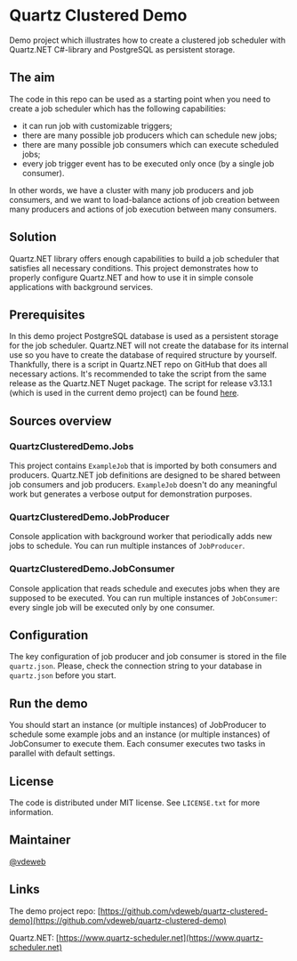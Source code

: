 # Quartz Clustered Demo

Demo project which illustrates how to create a clustered job scheduler with Quartz.NET C#-library and PostgreSQL as persistent storage.

## The aim

The code in this repo can be used as a starting point when you need to create a job scheduler which has the following capabilities:
- it can run job with customizable triggers;
- there are many possible job producers which can schedule new jobs;
- there are many possible job consumers which can execute scheduled jobs;
- every job trigger event has to be executed only once (by a single job consumer).

In other words, we have a cluster with many job producers and job consumers, and we want to load-balance actions of job creation between many producers and actions of job execution between many consumers.

## Solution

Quartz.NET library offers enough capabilities to build a job scheduler that satisfies all necessary conditions. This project demonstrates how to properly configure Quartz.NET and how to use it in simple console applications with background services.

## Prerequisites

In this demo project PostgreSQL database is used as a persistent storage for the job scheduler. Quartz.NET will not create the database for its internal use so you have to create the database of required structure by yourself. Thankfully, there is a script in Quartz.NET repo on GitHub that does all necessary actions. It's recommended to take the script from the same release as the Quartz.NET Nuget package. The script for release v3.13.1 (which is used in the current demo project) can be found [here](https://github.com/quartznet/quartznet/blob/v3.13.1/database/tables/tables_postgres.sql).

## Sources overview

### QuartzClusteredDemo.Jobs

This project contains `ExampleJob` that is imported by both consumers and producers. Quartz.NET job definitions are designed to be shared between job consumers and job producers. `ExampleJob` doesn't do any meaningful work but generates a verbose output for demonstration purposes.

### QuartzClusteredDemo.JobProducer

Console application with background worker that periodically adds new jobs to schedule. You can run multiple instances of `JobProducer`.

### QuartzClusteredDemo.JobConsumer

Console application that reads schedule and executes jobs when they are supposed to be executed. You can run multiple instances of `JobConsumer`: every single job will be executed only by one consumer.

## Configuration

The key configuration of job producer and job consumer is stored in the file `quartz.json`. Please, check the connection string to your database in `quartz.json` before you start.

## Run the demo

You should start an instance (or multiple instances) of JobProducer to schedule some example jobs and an instance (or multiple instances) of JobConsumer to execute them. Each consumer executes two tasks in parallel with default settings.

## License

The code is distributed under MIT license. See `LICENSE.txt` for more information.

## Maintainer

[@vdeweb](https://github.com/vdeweb)

## Links

The demo project repo: [https://github.com/vdeweb/quartz-clustered-demo](https://github.com/vdeweb/quartz-clustered-demo)

Quartz.NET: [https://www.quartz-scheduler.net](https://www.quartz-scheduler.net)
